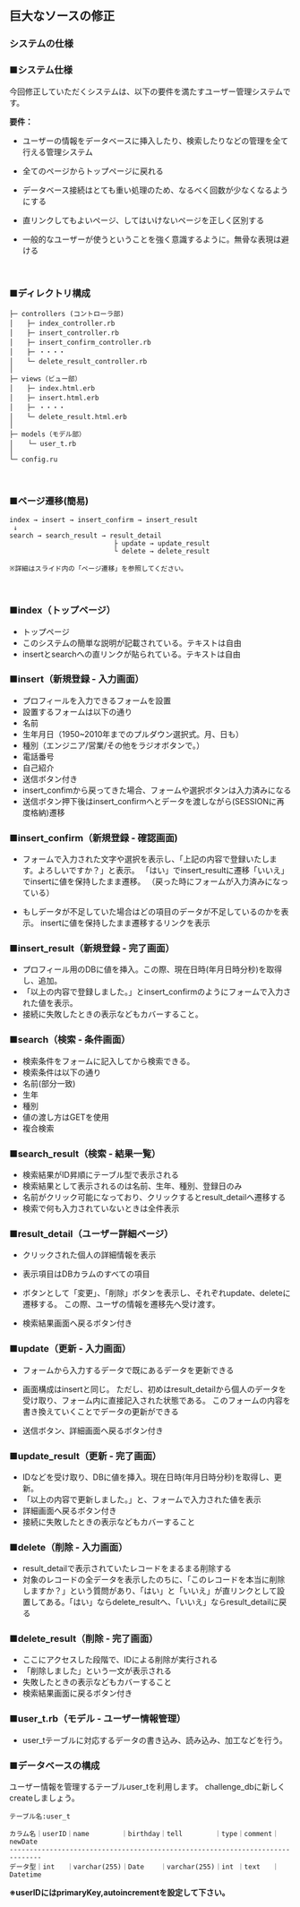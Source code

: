 ## 巨大なソースの修正
### システムの仕様

### ■システム仕様

今回修正していただくシステムは、以下の要件を満たすユーザー管理システムです。

**要件：**

- ユーザーの情報をデータベースに挿入したり、検索したりなどの管理を全て行える管理システム

- 全てのページからトップページに戻れる

- データベース接続はとても重い処理のため、なるべく回数が少なくなるようにする

- 直リンクしてもよいページ、してはいけないページを正しく区別する

- 一般的なユーザーが使うということを強く意識するように。無骨な表現は避ける


&nbsp;

### ■ディレクトリ構成

``` Text
├─ controllers (コントローラ部)
│　　├─ index_controller.rb
│　　├─ insert_controller.rb
│　　├─ insert_confirm_controller.rb
│　　├─ ・・・・
│　　└─ delete_result_controller.rb
│
├─ views（ビュー部）
│　　├─ index.html.erb
│　　├─ insert.html.erb
│　　├─ ・・・・
│　　└─ delete_result.html.erb
│
├─ models（モデル部）
│ 　 └─ user_t.rb
│
└─ config.ru
```

&nbsp;

### ■ページ遷移(簡易)

``` Text
index → insert → insert_confirm → insert_result
 ↓
search → search_result → result_detail
                          ├ update → update_result
                          └ delete → delete_result

※詳細はスライド内の「ページ遷移」を参照してください。
```

&nbsp;

### ■index（トップページ）
- トップページ
- このシステムの簡単な説明が記載されている。テキストは自由
- insertとsearchへの直リンクが貼られている。テキストは自由

### ■insert（新規登録 - 入力画面）
- プロフィールを入力できるフォームを設置
- 設置するフォームは以下の通り
 - 名前
 - 生年月日（1950~2010年までのプルダウン選択式。月、日も）
 - 種別（エンジニア/営業/その他をラジオボタンで。）
 - 電話番号
 - 自己紹介
- 送信ボタン付き
- insert_confimから戻ってきた場合、フォームや選択ボタンは入力済みになる
- 送信ボタン押下後はinsert_confirmへとデータを渡しながら(SESSIONに再度格納)遷移

### ■insert_confirm（新規登録 - 確認画面)
- フォームで入力された文字や選択を表示し、「上記の内容で登録いたします。よろしいですか？」と表示。
「はい」でinsert_resultに遷移「いいえ」でinsertに値を保持したまま遷移。
（戻った時にフォームが入力済みになっている）

- もしデータが不足していた場合はどの項目のデータが不足しているのかを表示。
insertに値を保持したまま遷移するリンクを表示

### ■insert_result（新規登録 - 完了画面）
- プロフィール用のDBに値を挿入。この際、現在日時(年月日時分秒)を取得し、追加。
- 「以上の内容で登録しました。」とinsert_confirmのようにフォームで入力された値を表示。
- 接続に失敗したときの表示などもカバーすること。

### ■search（検索 - 条件画面）
- 検索条件をフォームに記入してから検索できる。
- 検索条件は以下の通り
 - 名前(部分一致)
 - 生年
 - 種別
- 値の渡し方はGETを使用
- 複合検索

### ■search_result（検索 - 結果一覧）
- 検索結果がID昇順にテーブル型で表示される
- 検索結果として表示されるのは名前、生年、種別、登録日のみ
- 名前がクリック可能になっており、クリックするとresult_detailへ遷移する
- 検索で何も入力されていないときは全件表示

### ■result_detail（ユーザー詳細ページ）
- クリックされた個人の詳細情報を表示

- 表示項目はDBカラムのすべての項目

- ボタンとして「変更」、「削除」ボタンを表示し、それぞれupdate、deleteに遷移する。
この際、ユーザの情報を遷移先へ受け渡す。

- 検索結果画面へ戻るボタン付き

### ■update（更新 - 入力画面）
- フォームから入力するデータで既にあるデータを更新できる

- 画面構成はinsertと同じ。
ただし、初めはresult_detailから個人のデータを受け取り、フォーム内に直接記入された状態である。
このフォームの内容を書き換えていくことでデータの更新ができる

- 送信ボタン、詳細画面へ戻るボタン付き

### ■update_result（更新 - 完了画面）
- IDなどを受け取り、DBに値を挿入。現在日時(年月日時分秒)を取得し、更新。
- 「以上の内容で更新しました。」と、フォームで入力された値を表示
- 詳細画面へ戻るボタン付き
- 接続に失敗したときの表示などもカバーすること

### ■delete（削除 - 入力画面）
- result_detailで表示されていたレコードをまるまる削除する
- 対象のレコードの全データを表示したのちに、「このレコードを本当に削除しますか？」という質問があり、「はい」と「いいえ」が直リンクとして設置してある。「はい」ならdelete_resultへ、「いいえ」ならresult_detailに戻る

### ■delete_result（削除 - 完了画面）
- ここにアクセスした段階で、IDによる削除が実行される
- 「削除しました」という一文が表示される
- 失敗したときの表示などもカバーすること
- 検索結果画面に戻るボタン付き


### ■user_t.rb（モデル - ユーザー情報管理）
- user_tテーブルに対応するデータの書き込み、読み込み、加工などを行う。

### ■データベースの構成

ユーザー情報を管理するテーブルuser_tを利用します。
challenge_dbに新しくcreateしましょう。

``` Text
テーブル名:user_t

カラム名｜userID｜name        ｜birthday｜tell        ｜type｜comment｜newDate
------------------------------------------------------------------------------
データ型｜int   ｜varchar(255)｜Date    ｜varchar(255)｜int ｜text   ｜Datetime
```

**※userIDにはprimaryKey,autoincrementを設定して下さい。**
